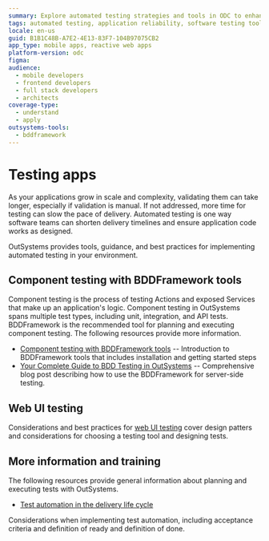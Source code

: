 ```yaml
---
summary: Explore automated testing strategies and tools in ODC to enhance application delivery and reliability.
tags: automated testing, application reliability, software testing tools, testing best practices, bddframework
locale: en-us
guid: B1B1C48B-A7E2-4E13-83F7-104B97075CB2
app_type: mobile apps, reactive web apps
platform-version: odc
figma:
audience:
  - mobile developers
  - frontend developers
  - full stack developers
  - architects
coverage-type:
  - understand
  - apply
outsystems-tools:
  - bddframework
---
```

# Testing apps

As your applications grow in scale and complexity, validating them can take longer, especially if validation is manual. If not addressed, more time for testing can slow the pace of delivery. Automated testing is one way software teams can shorten delivery timelines and ensure application code works as designed.

OutSystems provides tools, guidance, and best practices for implementing automated testing in your environment.

## Component testing with BDDFramework tools

Component testing is the process of testing Actions and exposed Services that make up an application's logic. Component testing in OutSystems spans multiple test types, including unit, integration, and API tests. BDDFramework is the recommended tool for planning and executing component testing. The following resources provide more information.

* [Component testing with BDDFramework tools](testing-bdd-framework.md) -- Introduction to BDDFramework tools that includes installation and getting started steps
* [Your Complete Guide to BDD Testing in OutSystems](https://www.outsystems.com/blog/posts/bdd-testing/) -- Comprehensive blog post describing how to use the BDDFramework for server-side testing.

## Web UI testing

Considerations and best practices for [web UI testing](automated-testing/web-ui-testing.md) cover design patters and considerations for choosing a testing tool and designing tests.

## More information and training 

The following resources provide general information about planning and executing tests with OutSystems.

* [Test automation in the delivery life cycle](test-automation-in-delivery-lifecycle.md)

Considerations when implementing test automation, including acceptance criteria and definition of ready and definition of done.
